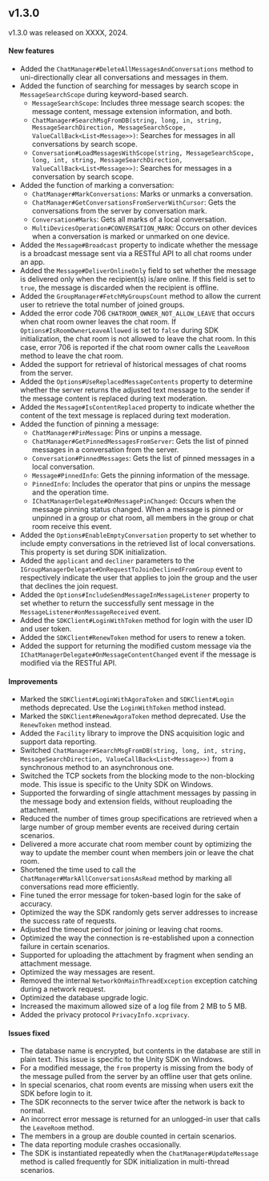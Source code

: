 ## v1.3.0

v1.3.0 was released on XXXX, 2024.

#### New features

- Added the `ChatManager#DeleteAllMessagesAndConversations` method to uni-directionally clear all conversations and messages in them.
- Added the function of searching for messages by search scope in `MessageSearchScope` during keyword-based search. 
  - `MessageSearchScope`: Includes three message search scopes: the message content, message extension information, and both. 
  - `ChatManager#SearchMsgFromDB(string, long, in, string, MessageSearchDirection, MessageSearchScope, ValueCallBack<List<Message>>)`: Searches for messages in all conversations by search scope.
  - `Conversation#LoadMessagesWithScope(string, MessageSearchScope, long, int, string, MessageSearchDirection, ValueCallBack<List<Message>>)`: Searches for messages in a conversation by search scope. 
- Added the function of marking a conversation: 
  - `ChatManager#MarkConversations`: Marks or unmarks a conversation.
  - `ChatManager#GetConversationsFromServerWithCursor`: Gets the conversations from the server by conversation mark.
  - `Conversation#Marks`: Gets all marks of a local conversation.
  - `MultiDevicesOperation#CONVERSATION_MARK`: Occurs on other devices when a conversation is marked or unmarked on one device.
- Added the `Message#Broadcast` property to indicate whether the message is a broadcast message sent via a RESTful API to all chat rooms under an app.
- Added the `Message#DeliverOnlineOnly` field to set whether the message is delivered only when the recipient(s) is/are online. If this field is set to `true`,  the message is discarded when the recipient is offline.
- Added the `GroupManager#FetchMyGroupsCount` method to allow the current user to retrieve the total number of joined groups.
- Added the error code 706 `CHATROOM_OWNER_NOT_ALLOW_LEAVE` that occurs when chat room owner leaves the chat room. If `Options#IsRoomOwnerLeaveAllowed` is set to `false` during SDK initialization, the chat room is not allowed to leave the chat room. In this case, error 706 is reported if the chat room owner calls the `LeaveRoom` method to leave the chat room.
- Added the support for retrieval of historical messages of chat rooms from the server.
-  Added the `Options#UseReplacedMessageContents` property to determine whether the server returns the adjusted text message to the sender if the message content is replaced during text moderation.
- Added the `Message#IsContentReplaced` property to indicate whether the content of the text message is replaced during text moderation.
- Added the function of pinning a message:
  - `ChatManager#PinMessage`: Pins or unpins a message.   
  - `ChatManager#GetPinnedMessagesFromServer`: Gets the list of pinned messages in a conversation from the server. 
  - `Conversation#PinnedMessages`: Gets the list of pinned messages in a local conversation.
  - `Message#PinnedInfo`: Gets the pinning information of the message.
  - `PinnedInfo`: Includes the operator that pins or unpins the message and the operation time.
  - `IChatManagerDelegate#OnMessagePinChanged`: Occurs when the message pinning status changed. When a message is pinned or unpinned in a group or chat room, all members in the group or chat room receive this event.
- Added the `Options#EnableEmptyConversation` property to set whether to include empty conversations in the retrieved list of local conversations. This property is set during SDK initialization.
- Added the `applicant` and `decliner` parameters to the `IGroupManagerDelegate#OnRequestToJoinDeclinedFromGroup` event to respectively indicate the user that applies to join the group and the user that declines the join request. 
- Added the `Options#IncludeSendMessageInMessageListener` property to set whether to return the successfully sent message in the `MessageListener#onMessageReceived` event.
- Added the `SDKClient#LoginWithToken` method for login with the user ID and user token.
- Added the `SDKClient#RenewToken` method for users to renew a token.
- Added the support for returning the modified custom message via the `IChatManagerDelegate#OnMessageContentChanged` event if the message is modified via the RESTful API. 

#### Improvements

- Marked the `SDKClient#LoginWithAgoraToken` and `SDKClient#Login` methods deprecated. Use the `LoginWithToken` method instead.
- Marked the `SDKClient#RenewAgoraToken` method deprecated. Use the `RenewToken` method instead.
- Added the `Facility` library to improve the DNS acquisition logic and support data reporting.
- Switched `ChatManager#SearchMsgFromDB(string, long, int, string, MessageSearchDirection, ValueCallBack<List<Message>>)` from a synchronous method to an asynchronous one.
- Switched the TCP sockets from the blocking mode to the non-blocking mode. This issue is specific to the Unity SDK on Windows.
- Supported the forwarding of single attachment messages by passing in the message body and extension fields, without reuploading the attachment.  
- Reduced the number of times group specifications are retrieved when a large number of group member events are received during certain scenarios. 
- Delivered a more accurate chat room member count by optimizing the way to update the member count when members join or leave the chat room.
- Shortened the time used to call the `ChatManager#MarkAllConversationsAsRead` method by marking all conversations read more efficiently.
- Fine tuned the error message for token-based login for the sake of accuracy.
- Optimized the way the SDK randomly gets server addresses to increase the success rate of requests.
- Adjusted the timeout period for joining or leaving chat rooms.
- Optimized the way the connection is re-established upon a connection failure in certain scenarios.
- Supported for uploading the attachment by fragment when sending an attachment message.
- Optimized the way messages are resent.
- Removed the internal `NetworkOnMainThreadException` exception catching during a network request.
- Optimized the database upgrade logic.
- Increased the maximum allowed size of a log file from 2 MB to 5 MB.
- Added the privacy protocol `PrivacyInfo.xcprivacy`. 

#### Issues fixed

- The database name is encrypted, but contents in the database are still in plain text. This issue is specific to the Unity SDK on Windows. 
- For a modified message, the `from` property is missing from the body of the message pulled from the server by an offline user that gets online. 
- In special scenarios, chat room events are missing when users exit the SDK before login to it.
- The SDK reconnects to the server twice after the network is back to normal.
- An incorrect error message is returned for an unlogged-in user that calls the `LeaveRoom` method.
- The members in a group are double counted in certain scenarios.
- The data reporting module crashes occasionally.
- The SDK is instantiated repeatedly when the `ChatManager#UpdateMessage` method is called frequently for SDK initialization in multi-thread scenarios.
